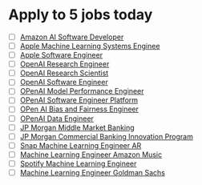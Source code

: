# Apply to 5 jobs today

- [ ] [Amazon AI Software Developer](https://www.amazon.jobs/en/jobs/1524266/software-developer-amazon-ai)
- [ ] [Apple Machine Learning Systems Enginee](https://jobs.apple.com/en-us/details/200209701/machine-learning-systems-engineer?team=MLAI)
- [ ] [Apple Software Engineer](https://jobs.apple.com/en-us/details/200229918/software-engineer?team=HRDWR)
- [ ] [OpenAI Research Engineer](https://openai.com/jobs/research-engineer/)
- [ ] [OpenAI Research Scientist](https://openai.com/jobs/research-scientist/)
- [ ] [OpenAI Software Engineer](https://jobs.lever.co/openai/a10f3fe2-d0bd-46c8-b950-5e0dc9bfa011)
- [ ] [OPenAI Model Performance Engineer](https://jobs.lever.co/openai/ae09ef7b-9a60-4ded-a9a8-407ae7a539e8)
- [ ] [OPenAI Software Engineer Platform](https://jobs.lever.co/openai/3130aa5b-7625-4cda-b21d-1b7b2ce9bd6a)
- [ ] [OPen AI Bias and Fairness Engineer](https://jobs.lever.co/openai/03a47486-6be3-4a80-85e0-32119740b6e7)
- [ ] [OPenAI Data Engineer](https://jobs.lever.co/openai/853b118d-0608-47fe-a703-12afbe1c307f)
- [ ] [JP Morgan Middle Market Banking](https://careers.jpmorgan.com/us/en/students/programs/mmbsi-fulltime)
- [ ] [JP Morgan Commercial Banking Innovation Program](https://careers.jpmorgan.com/us/en/students/programs/commercial-banking-innovation-development-program)
- [ ] [Snap Machine Learning Engineer AR](https://www.linkedin.com/jobs/view/2474423862/?alternateChannel=search&refId=Cu%2FqLXpN1yRdswczrLatiw%3D%3D&trackingId=IF6q8zDUWJx86pimsBDwgw%3D%3D&trk=d_flagship3_job_home)
- [ ] [Machine Learning Engineer Amazon Music](https://www.linkedin.com/jobs/view/2499160259/?eBP=CwEAAAF5KLZRLYAUH3RouBIBBK_AwBA4oqTeO-yWPgyk7bQ6lcjbXfieAXqSoCmD9wYgsDAMrQjgencZ1yBxwRKqt4fBRbzvgsP0nqo2gIxFx82N2QNgp6C-SDmzB6EiG4rqY7huCWAZ79NnN4UZp0ZN2O5AbXvqp9Ol-hmN6O3HAXfuf1leF3Ptr7YJ4AWzX79QhKUB38qwaa1wQ7JNoAPqViDpPq_miHPjJq66Oj2hdJc1GKzjT9eCFWPde4PmOUmIzOq4Bntrfxl20pBDCZiQPZHhIxYgoaCYdve56EISOHUpPFnCqEUxJCXo_lbpeUIhkXGvr6-lE-bqhP7fZ-uU4ymxNh-lKyJtD2w&recommendedFlavor=SCHOOL_RECRUIT&refId=Cu%2FqLXpN1yRdswczrLatiw%3D%3D&trackingId=IIu7EeQncaBLk9Rkoji72w%3D%3D&trk=flagship3_search_srp_jobs)
- [ ] [Spotify Machine Learning Engineer](https://www.linkedin.com/jobs/view/2485161752/?eBP=JOB_SEARCH_ORGANIC&recommendedFlavor=SCHOOL_RECRUIT&refId=Cu%2FqLXpN1yRdswczrLatiw%3D%3D&trackingId=80uO6DCPkSViDQ5biE0q5w%3D%3D&trk=flagship3_search_srp_jobs)
- [ ] [Machine Learning Engineer Goldman Sachs](https://www.linkedin.com/jobs/view/2481158743/?alternateChannel=search&refId=Cu%2FqLXpN1yRdswczrLatiw%3D%3D&trackingId=gShwbylT1Rd08XsC975hKQ%3D%3D&trk=d_flagship3_job_home)